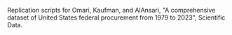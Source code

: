 Replication scripts for Omari, Kaufman, and AlAnsari, "A comprehensive dataset of United States federal procurement from 1979 to 2023", Scientific Data.
